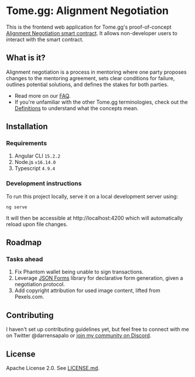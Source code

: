 # Tome.gg: Alignment Negotiation

This is the frontend web application for Tome.gg's proof-of-concept [Alignment Negotiation smart contract](https://github.com/tome-gg/negotiation-protocols). It allows non-developer users to interact with the smart contract.

## What is it?

 Alignment negotiation is a process in mentoring where one party proposes changes to the mentoring agreement, sets clear conditions for failure, outlines potential solutions, and defines the stakes for both parties. 

* Read more on our [FAQ](docs/faq.md). 
* If you're unfamiliar with the other Tome.gg terminologies, check out the [Definitions](docs/definitions.md) to understand what the concepts mean.

## Installation

### Requirements

1. Angular CLI `15.2.2`
2. Node.js `v16.14.0`
3. Typescript `4.9.4`

### Development instructions

To run this project locally, serve it on a local development server using:

```
ng serve
```

It will then be accessible at http://localhost:4200 which will automatically reload upon file changes.

## Roadmap

### Tasks ahead

1. Fix Phantom wallet being unable to sign transactions.
2. Leverage [JSON Forms](https://jsonforms.io/) library for declarative form generation, given a negotiation protocol.
3. Add copyright attribution for used image content, lifted from Pexels.com.

## Contributing

I haven't set up contributing guidelines yet, but feel free to connect with me on Twitter @darrensapalo or [join my community on Discord](http://bit.ly/3yCdUiE).

## License

Apache License 2.0. See [LICENSE.md](LICENSE.md).
